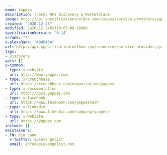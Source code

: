 ```yaml
---
name: Yappes
description: Travel API Discovery & Marketplace
image: http://api.specificationtoolbox.com/images/service-providers/yappes.jpg
created: "2020-12-23"
modified: 2020-12-24PST10:05:00-28800
specificationVersion: "0.14"
x-rank: "7"
x-alexaRank: "4945454"
url: http://api.specificationtoolbox.com/resources/service-providers/yappes/
tags:
- Discovery
apis: []
x-common:
- type: x-website
  url: http://www.yappes.com
- type: x-crunchbase
  url: https://crunchbase.com/organization/yappes
- type: x-documentation
  url: http://docs.yappes.com
- type: x-facebook
  url: https://www.facebook.com/yappestech
- type: x-linkedin
  url: https://www.linkedin.com/company/yappes/
- type: x-website
  url: https://yappes.com
include: []
maintainers:
- FN: Kin Lane
  x-twitter: apievangelist
  email: info@apievangelist.com
...
```

